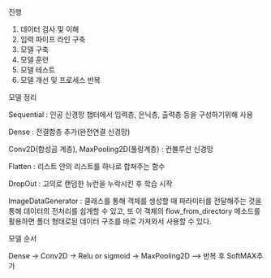 진행 

1. 데이터 검사 및 이해
2. 입력 파이프 라인 구축
3. 모델 구축
4. 모델 훈련
5. 모델 테스트
6. 모델 개선 및 프로세스 반복

모델 정리

Sequential : 인공 신경망 챕터에서 입력층, 은닉층, 출력층 등을 구성하기위해 사용

Dense : 전결합층 추가(완전연결 신경망)

Conv2D(합성곱 계층), MaxPooling2D(풀링계층) : 컨볼루션 신경망

Flatten : 리스트 안의 리스트를 하나로 합쳐주는 함수

DropOut : 고의로 랜덤한 뉴런을 누락시킨 후 학습 시작

ImageDataGenerator : 클래스를 통해 객체를 생성할 때 파라미터를 전달해주는 것을 통해 데이터의 전처리를 쉽게할 수 있고, 또 이 객체의 flow_from_directory 메소드를 활용하면 폴더 형태로된 데이터 구조를 바로 가져와서 사용할 수 있다.

모델 순서

Dense -> Conv2D -> Relu or sigmoid -> MaxPooling2D --> 반복 후 SoftMAX추가
